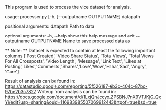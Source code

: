 This program is used to process the vice dataset for analysis.

usage: processer.py [-h] [--outputname OUTPUTNAME] datapath

positional arguments:
  datapath              Path to data

optional arguments:
  -h, --help            show this help message and exit
  --outputname OUTPUTNAME
                        Name to save processed data as

** Note: ** Dataset is expected to contain at least the following important columns
['Post Created', 'Video Share Status', 'Total Views', 'Total Views For All Crossposts', 'Video Length', 
'Message', 'Link Text', 'Likes at Posting','Likes','Comments','Shares','Love','Wow','Haha','Sad', 'Angry', 
'Care'] 

Result of analysis can be found in: https://datastudio.google.com/reporting/5f526187-6b3c-404c-87bc-97be2b3c7827
Writeup from analysis can be found in: https://docs.google.com/document/d/1LxjQnJccyx_ZPSBNJ7nX9VTJKjG_QxYi/edit?usp=sharing&ouid=116983985507069912443&rtpof=true&sd=true